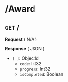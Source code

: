 # /Award
## `GET` /

**Request** ( N/A )

**Response** ( JSON )

- `[ ]`: ObjectId
    - `code`: Int32
    - `progress`: Int32
    - `isCompleted`: Boolean